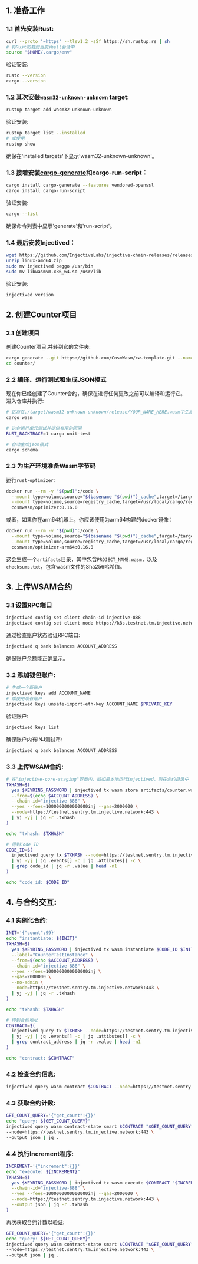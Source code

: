 ## 1. 准备工作

### 1.1 首先安装Rust:

```sh
curl --proto '=https' --tlsv1.2 -sSf https://sh.rustup.rs | sh
# 将Rust加载到当前shell会话中
source "$HOME/.cargo/env"
```

验证安装:

```sh
rustc --version
cargo --version
```

### 1.2 其次安装`wasm32-unknown-unknown` target:

```sh
rustup target add wasm32-unknown-unknown
```

验证安装:

```sh
rustup target list --installed
# 或使用
rustup show
```

确保在'installed targets'下显示'wasm32-unknown-unknown'。

### 1.3 接着安装[cargo-generate](https://github.com/ashleygwilliams/cargo-generate)和cargo-run-script：

```sh
cargo install cargo-generate --features vendored-openssl
cargo install cargo-run-script
```

验证安装:

```sh
cargo --list
```

确保命令列表中显示'generate'和'run-script'。

### 1.4 最后安装Injectived：

```sh
wget https://github.com/InjectiveLabs/injective-chain-releases/releases/download/v1.15.0-1748457819/linux-amd64.zip
unzip linux-amd64.zip
sudo mv injectived peggo /usr/bin
sudo mv libwasmvm.x86_64.so /usr/lib
```

验证安装:

```sh
injectived version
```

## 2. 创建Counter项目

### 2.1 创建项目

创建Counter项目,并转到它的文件夹:

```sh
cargo generate --git https://github.com/CosmWasm/cw-template.git --name counter
cd counter/
```

### 2.2 编译、运行测试和生成JSON模式

现在你已经创建了Counter合约，确保在进行任何更改之前可以编译和运行它。
进入仓库并执行:

```sh
# 这将在./target/wasm32-unknown-unknown/release/YOUR_NAME_HERE.wasm中生成wasm构建
cargo wasm

# 这会运行单元测试并提供有用的回溯
RUST_BACKTRACE=1 cargo unit-test

# 自动生成json模式
cargo schema
```

### 2.3 为生产环境准备Wasm字节码

运行`rust-optimizer`:

```sh
docker run --rm -v "$(pwd)":/code \
  --mount type=volume,source="$(basename "$(pwd)")_cache",target=/target \
  --mount type=volume,source=registry_cache,target=/usr/local/cargo/registry \
  cosmwasm/optimizer:0.16.0
```

或者，如果你在arm64机器上，你应该使用为arm64构建的docker镜像：

```sh
docker run --rm -v "$(pwd)":/code \
  --mount type=volume,source="$(basename "$(pwd)")_cache",target=/target \
  --mount type=volume,source=registry_cache,target=/usr/local/cargo/registry \
  cosmwasm/optimizer-arm64:0.16.0
```

这会生成一个`artifacts`目录，其中包含`PROJECT_NAME.wasm`，以及`checksums.txt`，包含wasm文件的Sha256哈希值。

## 3. 上传WSAM合约

### 3.1 设置RPC端口

```sh
injectived config set client chain-id injective-888
injectived config set client node https://k8s.testnet.tm.injective.network:443
```

通过检查账户状态验证RPC端口:

```sh
injectived q bank balances ACCOUNT_ADDRESS
```

确保账户余额能正确显示。

### 3.2 添加钱包账户:

```sh
# 生成一个新账户
injectived keys add ACCOUNT_NAME
# 或使用现有账户
injectived keys unsafe-import-eth-key ACCOUNT_NAME $PRIVATE_KEY
```

验证账户:

```sh
injectived keys list
```

确保账户内有INJ测试币:

```sh
injectived q bank balances ACCOUNT_ADDRESS
```

### 3.3 上传WSAM合约:

```sh
# 在"injective-core-staging"容器内，或如果本地运行injectived，则在合约目录中
TXHASH=$(
  yes $KEYRING_PASSWORD | injectived tx wasm store artifacts/counter.wasm \
  --from=$(echo $ACCOUNT_ADDRESS) \
  --chain-id="injective-888" \
  --yes --fees=1000000000000000inj --gas=2000000 \
  --node=https://testnet.sentry.tm.injective.network:443 \
  | yj -yj | jq -r .txhash
)

echo "txhash: $TXHASH"

# 得到Code ID
CODE_ID=$(
  injectived query tx $TXHASH --node=https://testnet.sentry.tm.injective.network:443 \
  | yj -yj | jq .events[] -c | jq .attibutes[] -c \
  | grep code_id | jq -r .value | head -n1
)

echo "code_id: $CODE_ID"
```

## 4. 与合约交互:

### 4.1 实例化合约:

```sh
INIT='{"count":99}'
echo "instantiate: ${INIT}"
TXHASH=$(
  yes $KEYRING_PASSWORD | injectived tx wasm instantiate $CODE_ID $INIT \
  --label="CounterTestInstance" \
  --from=$(echo $ACCOUNT_ADDRESS) \
  --chain-id="injective-888" \
  --yes --fees=1000000000000000inj \
  --gas=2000000 \
  --no-admin \
  --node=https://testnet.sentry.tm.injective.network:443 \
  | yj -yj | jq -r .txhash
)

echo "txhash: $TXHASH"

# 得到合约地址
CONTRACT=$(
  injectived query tx $TXHASH --node=https://testnet.sentry.tm.injective.network:443 \
  | yj -yj | jq .events[] -c | jq .attibutes[] -c \
  | grep contract_address | jq -r .value | head -n1
)

echo "contract: $CONTRACT"
```

### 4.2 检查合约信息:

```sh
injectived query wasm contract $CONTRACT --node=https://testnet.sentry.tm.injective.network:443
```

### 4.3 获取合约计数:

```sh
GET_COUNT_QUERY='{"get_count":{}}'
echo "query: ${GET_COUNT_QUERY}"
injectived query wasm contract-state smart $CONTRACT "$GET_COUNT_QUERY" \
--node=https://testnet.sentry.tm.injective.network:443 \
--output json | jq .
```

### 4.4 执行Increment程序:

```sh
INCREMENT='{"increment":{}}'
echo "execute: ${INCREMENT}"
TXHASH=$(
  yes $KEYRING_PASSWORD | injectived tx wasm execute $CONTRACT "$INCREMENT" --from=$(echo $ACCOUNT_ADDRESS) \
  --chain-id="injective-888" \
  --yes --fees=1000000000000000inj --gas=2000000 \
  --node=https://testnet.sentry.tm.injective.network:443 \
  --output json | jq -r .txhash
)
```

再次获取合约计数以验证:

```sh
GET_COUNT_QUERY='{"get_count":{}}'
echo "query: ${GET_COUNT_QUERY}"
injectived query wasm contract-state smart $CONTRACT "$GET_COUNT_QUERY" \
--node=https://testnet.sentry.tm.injective.network:443 \
--output json | jq .
```